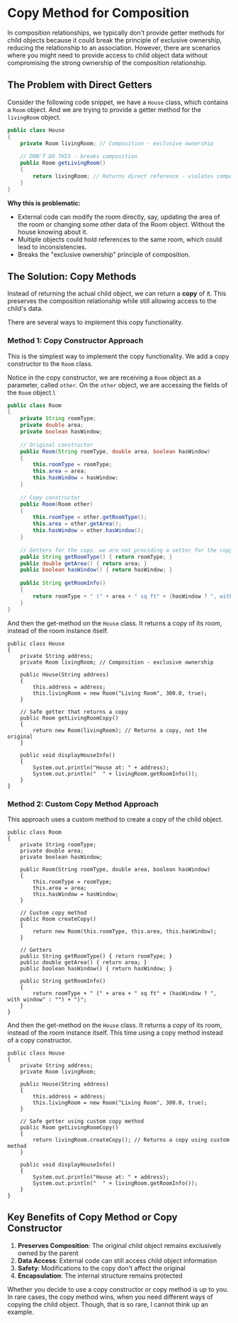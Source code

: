 # Copy Method for Composition

In composition relationships, we typically don't provide getter methods for child objects because it could break the principle of exclusive ownership, reducing the relationship to an association. However, there are scenarios where you might need to provide access to child object data without compromising the strong ownership of the composition relationship.

## The Problem with Direct Getters

Consider the following code snippet, we have a `House` class, which contains a `Room` object.
And we are trying to provide a getter method for the `livingRoom` object.

```java
public class House 
{
    private Room livingRoom; // Composition - exclusive ownership
    
    // DON'T DO THIS - breaks composition
    public Room getLivingRoom() 
    {
        return livingRoom; // Returns direct reference - violates composition
    }
}
```

**Why this is problematic:**
- External code can modify the room directly, say, updating the area of the room or changing some other data of the Room object. Without the house knowing about it.
- Multiple objects could hold references to the same room, which could lead to inconsistencies.
- Breaks the "exclusive ownership" principle of composition.

## The Solution: Copy Methods

Instead of returning the actual child object, we can return a **copy** of it. This preserves the composition relationship while still allowing access to the child's data.

There are several ways to implement this copy functionality.

### Method 1: Copy Constructor Approach

This is the simplest way to implement the copy functionality. We add a copy constructor to the `Room` class.

Notice in the copy constructor, we are receiving a `Room` object as a parameter, called `other`. On the `other` object, we are accessing the fields of the `Room` object.\

```java
public class Room 
{
    private String roomType;
    private double area;
    private boolean hasWindow;
    
    // Original constructor
    public Room(String roomType, double area, boolean hasWindow) 
    {
        this.roomType = roomType;
        this.area = area;
        this.hasWindow = hasWindow;
    }
    
    // Copy constructor
    public Room(Room other) 
    {
        this.roomType = other.getRoomType();
        this.area = other.getArea();
        this.hasWindow = other.hasWindow();
    }
    
    // Getters for the copy, we are not providing a setter for the copy
    public String getRoomType() { return roomType; }
    public double getArea() { return area; }
    public boolean hasWindow() { return hasWindow; }
    
    public String getRoomInfo() 
    {
        return roomType + " (" + area + " sq ft" + (hasWindow ? ", with window" : "") + ")";
    }
}
```

And then the get-method on the `House` class. It returns a copy of its room, instead of the room instance itself.
```java{15}
public class House 
{
    private String address;
    private Room livingRoom; // Composition - exclusive ownership
    
    public House(String address) 
    {
        this.address = address;
        this.livingRoom = new Room("Living Room", 300.0, true);
    }
    
    // Safe getter that returns a copy
    public Room getLivingRoomCopy() 
    {
        return new Room(livingRoom); // Returns a copy, not the original
    }
    
    public void displayHouseInfo() 
    {
        System.out.println("House at: " + address);
        System.out.println("  " + livingRoom.getRoomInfo());
    }
}
```

### Method 2: Custom Copy Method Approach

This approach uses a custom method to create a copy of the child object.

```java{17}
public class Room 
{
    private String roomType;
    private double area;
    private boolean hasWindow;
    
    public Room(String roomType, double area, boolean hasWindow) 
    {
        this.roomType = roomType;
        this.area = area;
        this.hasWindow = hasWindow;
    }
    
    // Custom copy method
    public Room createCopy() 
    {
        return new Room(this.roomType, this.area, this.hasWindow);
    }
    
    // Getters
    public String getRoomType() { return roomType; }
    public double getArea() { return area; }
    public boolean hasWindow() { return hasWindow; }
    
    public String getRoomInfo() 
    {
        return roomType + " (" + area + " sq ft" + (hasWindow ? ", with window" : "") + ")";
    }
}
```

And then the get-method on the `House` class. It returns a _copy_ of its room, instead of the room instance itself. This time using a copy method instead of a copy constructor.

```java{15}
public class House 
{
    private String address;
    private Room livingRoom;
    
    public House(String address) 
    {
        this.address = address;
        this.livingRoom = new Room("Living Room", 300.0, true);
    }
    
    // Safe getter using custom copy method
    public Room getLivingRoomCopy() 
    {
        return livingRoom.createCopy(); // Returns a copy using custom method
    }
    
    public void displayHouseInfo() 
    {
        System.out.println("House at: " + address);
        System.out.println("  " + livingRoom.getRoomInfo());
    }
}
```


## Key Benefits of Copy Method or Copy Constructor

1. **Preserves Composition**: The original child object remains exclusively owned by the parent
2. **Data Access**: External code can still access child object information
3. **Safety**: Modifications to the copy don't affect the original
4. **Encapsulation**: The internal structure remains protected

Whether you decide to use a copy constructor or copy method is up to you.\
In rare cases, the copy method wins, when you need different ways of copying the child object. Though, that is so rare, I cannot think up an example.